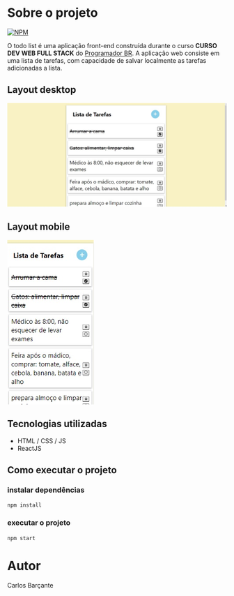 # Sobre o projeto

[![NPM](https://img.shields.io/github/license/CarlosBarcante/todo-list)](https://https://github.com/CarlosBarcante/todo-list/master/LICENSE)

O todo list é uma aplicação front-end construída durante o curso **CURSO DEV WEB
FULL STACK** do [Programador BR](https://programadorbr.com).
A aplicação web consiste em uma lista de tarefas, com capacidade de salvar localmente as tarefas adicionadas a lista.

## Layout desktop

![Desktop](https://github.com/CarlosBarcante/todo-list/blob/master/images/desktop.jpg)

## Layout mobile

![Mobile](https://github.com/CarlosBarcante/todo-list/blob/master/images/Mobile.jpg)

## Tecnologias utilizadas
- HTML / CSS / JS
- ReactJS

## Como executar o projeto



### instalar dependências
```
npm install
```

### executar o projeto
```
npm start
```

# Autor

Carlos Barçante
